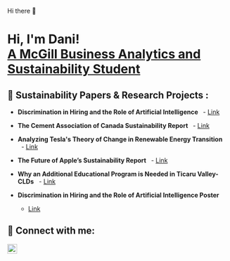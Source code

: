 Hi there 👋

<h1>Hi, I'm Dani!</br> <a href="https://github.com/danigomez365">A McGill Business Analytics and Sustainability Student</a></h1>

<h2> 🌱 Sustainability Papers & Research Projects :</h2>

- <b>Discrimination in Hiring and the Role of Artificial Intelligence </b>
  - [Link](https://drive.google.com/file/d/1ko40ogCnsZk7FeE2Bp41sR51Vlb0JZiZ/view?usp=sharing)

- <b>The Cement Association of Canada Sustainability Report </b>
  - [Link](https://drive.google.com/file/d/1gt7cYYppHs4cTo4IeOgoKbVjtedJ3zGE/view?usp=drive_link)
  
- <b>Analyzing Tesla's Theory of Change in Renewable Energy Transition </b>
  - [Link ](https://drive.google.com/file/d/1mUYXfyN-3t9UlPc70cAeT-CjtpFCKzm8/view?usp=drive_link)
  
- <b>The Future of Apple’s Sustainability Report </b>
  - [Link](https://drive.google.com/file/d/1nn4t20XmZec04GkW5uAnoPHdAHJmZU6U/view?usp=drive_link)
  
- <b>Why an Additional Educational Program is Needed in Ticaru Valley- CLDs</b>
  - [Link](https://drive.google.com/file/d/1hV4_lTvd-C-stopIpVUY3l6SQyYWnnLp/view?usp=drive_link)

- <b> Discrimination in Hiring and the Role of Artificial Intelligence Poster</b>  
  - [Link](https://drive.google.com/file/d/1t3ynLII1TcFi9VmpcQ87c1A8oW4Ph0j6/view?usp=drive_link)


<h2> 🤳 Connect with me:</h2>


[<img align="left" alt="JoshMadakor | LinkedIn" width="22px" src="https://cdn.jsdelivr.net/npm/simple-icons@v3/icons/linkedin.svg" />][linkedin]

[linkedin]: https://www.linkedin.com/in/danielag0mez/


